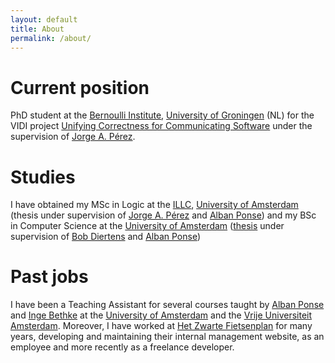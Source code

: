 ```yaml
---
layout: default
title: About
permalink: /about/
---
```


# Current position
PhD student at the [Bernoulli
Institute](https://www.rug.nl/research/bernoulli/), [University of
Groningen](https://www.rug.nl/) (NL) for the VIDI project [Unifying Correctness
for Communicating Software](https://www.jperez.nl/vidi) under the supervision of
[Jorge A. Pérez](https://www.jperez.nl/).

# Studies
I have obtained my MSc in Logic at the [ILLC](https://www.illc.uva.nl/),
[University of Amsterdam](https://www.uva.nl/) (thesis under supervision of
[Jorge A. Pérez](https://www.jperez.nl/) and [Alban
Ponse](https://staff.fnwi.uva.nl/a.ponse/)) and my BSc in Computer Science at
the [University of Amsterdam](https://www.uva.nl/)
([thesis](https://esc.fnwi.uva.nl/thesis/centraal/files/f522241892.pdf) under
supervision of [Bob Diertens](https://staff.fnwi.uva.nl/b.diertens/) and [Alban
Ponse](https://staff.fnwi.uva.nl/a.ponse/))

# Past jobs
I have been a Teaching Assistant for several courses taught by [Alban
Ponse](https://staff.fnwi.uva.nl/a.ponse/) and [Inge
Bethke](https://www.uva.nl/profiel/b/e/i.bethke/i.bethke.html) at the
[University of Amsterdam](https://www.uva.nl/) and the [Vrije Universiteit
Amsterdam](https://www.vu.nl/nl/index.aspx). Moreover, I have worked at [Het
Zwarte Fietsenplan](https://www.hetzwartefietsenplan.com/) for many years,
developing and maintaining their internal management website, as an employee and
more recently as a freelance developer.
